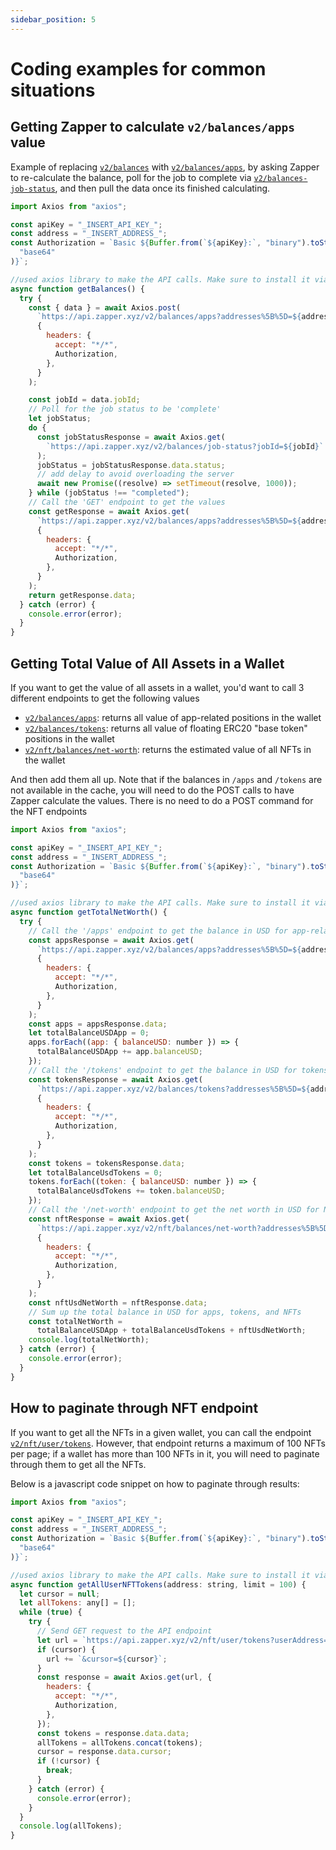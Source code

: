 ```yaml
---
sidebar_position: 5
---
```


# Coding examples for common situations

## Getting Zapper to calculate `v2/balances/apps` value

Example of replacing [`v2/balances`](https://docs.zapper.xyz/docs/apis/api-syntax#v2balances) with [`v2/balances/apps`](https://docs.zapper.xyz/docs/apis/api-syntax#v2balancesapps), by asking Zapper to re-calculate the balance, poll for the job to complete via [`v2/balances-job-status`](https://docs.zapper.xyz/docs/apis/api-syntax#v2balancesjob-status), and then pull the data once its finished calculating. 

```js
import Axios from "axios";

const apiKey = "_INSERT_API_KEY_";
const address = "_INSERT_ADDRESS_";
const Authorization = `Basic ${Buffer.from(`${apiKey}:`, "binary").toString(
  "base64"
)}`;

//used axios library to make the API calls. Make sure to install it via npm before running the code
async function getBalances() {
  try {
    const { data } = await Axios.post(
      `https://api.zapper.xyz/v2/balances/apps?addresses%5B%5D=${address}`,
      {
        headers: {
          accept: "*/*",
          Authorization,
        },
      }
    );

    const jobId = data.jobId;
    // Poll for the job status to be 'complete'
    let jobStatus;
    do {
      const jobStatusResponse = await Axios.get(
        `https://api.zapper.xyz/v2/balances/job-status?jobId=${jobId}`
      );
      jobStatus = jobStatusResponse.data.status;
      // add delay to avoid overloading the server
      await new Promise((resolve) => setTimeout(resolve, 1000));
    } while (jobStatus !== "completed");
    // Call the 'GET' endpoint to get the values
    const getResponse = await Axios.get(
      `https://api.zapper.xyz/v2/balances/apps?addresses%5B%5D=${address}`,
      {
        headers: {
          accept: "*/*",
          Authorization,
        },
      }
    );
    return getResponse.data;
  } catch (error) {
    console.error(error);
  }
}
```

## Getting Total Value of All Assets in a Wallet

If you want to get the value of all assets in a wallet, you'd want to call 3 different endpoints to get the following values

- [`v2/balances/apps`](https://docs.zapper.xyz/docs/apis/api-syntax#v2balancesapps): returns all value of app-related positions in the wallet
- [`v2/balances/tokens`](https://docs.zapper.xyz/docs/apis/api-syntax#v2balancestokens): returns all value of floating ERC20 "base token" positions in the wallet
- [`v2/nft/balances/net-worth`](https://docs.zapper.xyz/docs/apis/api-syntax#v2nftbalancesnet-worth): returns the estimated value of all NFTs in the wallet

And then add them all up. Note that if the balances in `/apps` and `/tokens` are not available in the cache, you will need to do the POST calls to have Zapper calculate the values. There is no need to do a POST command for the NFT endpoints

```js
import Axios from "axios";

const apiKey = "_INSERT_API_KEY_";
const address = "_INSERT_ADDRESS_";
const Authorization = `Basic ${Buffer.from(`${apiKey}:`, "binary").toString(
  "base64"
)}`;

//used axios library to make the API calls. Make sure to install it via npm before running the code
async function getTotalNetWorth() {
  try {
    // Call the '/apps' endpoint to get the balance in USD for app-related investments
    const appsResponse = await Axios.get(
      `https://api.zapper.xyz/v2/balances/apps?addresses%5B%5D=${address}`,
      {
        headers: {
          accept: "*/*",
          Authorization,
        },
      }
    );
    const apps = appsResponse.data;
    let totalBalanceUSDApp = 0;
    apps.forEach((app: { balanceUSD: number }) => {
      totalBalanceUSDApp += app.balanceUSD;
    });
    // Call the '/tokens' endpoint to get the balance in USD for tokens
    const tokensResponse = await Axios.get(
      `https://api.zapper.xyz/v2/balances/tokens?addresses%5B%5D=${address}`,
      {
        headers: {
          accept: "*/*",
          Authorization,
        },
      }
    );
    const tokens = tokensResponse.data;
    let totalBalanceUsdTokens = 0;
    tokens.forEach((token: { balanceUSD: number }) => {
      totalBalanceUsdTokens += token.balanceUSD;
    });
    // Call the '/net-worth' endpoint to get the net worth in USD for NFTs
    const nftResponse = await Axios.get(
      `https://api.zapper.xyz/v2/nft/balances/net-worth?addresses%5B%5D=${address}`,
      {
        headers: {
          accept: "*/*",
          Authorization,
        },
      }
    );
    const nftUsdNetWorth = nftResponse.data;
    // Sum up the total balance in USD for apps, tokens, and NFTs
    const totalNetWorth =
      totalBalanceUSDApp + totalBalanceUsdTokens + nftUsdNetWorth;
    console.log(totalNetWorth);
  } catch (error) {
    console.error(error);
  }
}
```

## How to paginate through NFT endpoint

If you want to get all the NFTs in a given wallet, you can call the endpoint [`v2/nft/user/tokens`](https://docs.zapper.xyz/docs/apis/api-syntax#v2nftusertokens). However, that endpoint returns a maximum of 100 NFTs per page; if a wallet has more than 100 NFTs in it, you will need to paginate through them to get all the NFTs.

Below is a javascript code snippet on how to paginate through results:

```js
import Axios from "axios";

const apiKey = "_INSERT_API_KEY_";
const address = "_INSERT_ADDRESS_";
const Authorization = `Basic ${Buffer.from(`${apiKey}:`, "binary").toString(
  "base64"
)}`;

//used axios library to make the API calls. Make sure to install it via npm before running the code
async function getAllUserNFTTokens(address: string, limit = 100) {
  let cursor = null;
  let allTokens: any[] = [];
  while (true) {
    try {
      // Send GET request to the API endpoint
      let url = `https://api.zapper.xyz/v2/nft/user/tokens?userAddress=${address}&limit=${limit}`;
      if (cursor) {
        url += `&cursor=${cursor}`;
      }
      const response = await Axios.get(url, {
        headers: {
          accept: "*/*",
          Authorization,
        },
      });
      const tokens = response.data.data;
      allTokens = allTokens.concat(tokens);
      cursor = response.data.cursor;
      if (!cursor) {
        break;
      }
    } catch (error) {
      console.error(error);
    }
  }
  console.log(allTokens);
}
```
